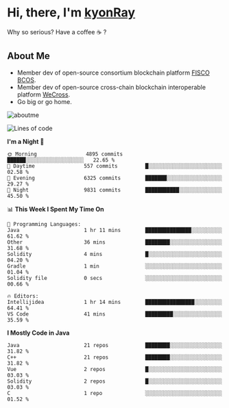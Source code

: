 # Hi, there, I'm [kyonRay](https://kyonRay.github.io)

Why so serious? Have a coffee ☕️ ?

## About Me

- Member dev of open-source consortium blockchain platform [FISCO BCOS](https://github.com/FISCO-BCOS).
- Member dev of open-source cross-chain blockchain interoperable platform [WeCross](https://github.com/WeBankBlockchain/WeCross).
- Go big or go home.

![aboutme](https://github-readme-stats.vercel.app/api?username=kyonRay&count_private=true&show_icons=true)

<!-- ![top-langs](https://github-readme-stats.vercel.app/api/top-langs/?username=kyonRay&layout=compact&hide=shell,html) -->

<!--START_SECTION:waka-->
![Lines of code](https://img.shields.io/badge/From%20Hello%20World%20I%27ve%20Written-14.7%20million%20lines%20of%20code-blue)

**I'm a Night 🦉** 

```text
🌞 Morning                4895 commits        ██████░░░░░░░░░░░░░░░░░░░   22.65 % 
🌆 Daytime                557 commits         █░░░░░░░░░░░░░░░░░░░░░░░░   02.58 % 
🌃 Evening                6325 commits        ███████░░░░░░░░░░░░░░░░░░   29.27 % 
🌙 Night                  9831 commits        ███████████░░░░░░░░░░░░░░   45.50 % 
```


📊 **This Week I Spent My Time On** 

```text
💬 Programming Languages: 
Java                     1 hr 11 mins        ███████████████░░░░░░░░░░   61.62 % 
Other                    36 mins             ████████░░░░░░░░░░░░░░░░░   31.68 % 
Solidity                 4 mins              █░░░░░░░░░░░░░░░░░░░░░░░░   04.20 % 
Gradle                   1 min               ░░░░░░░░░░░░░░░░░░░░░░░░░   01.04 % 
Solidity file            0 secs              ░░░░░░░░░░░░░░░░░░░░░░░░░   00.66 % 

🔥 Editors: 
Intellijidea             1 hr 14 mins        ████████████████░░░░░░░░░   64.41 % 
VS Code                  41 mins             █████████░░░░░░░░░░░░░░░░   35.59 % 
```

**I Mostly Code in Java** 

```text
Java                     21 repos            ████████░░░░░░░░░░░░░░░░░   31.82 % 
C++                      21 repos            ████████░░░░░░░░░░░░░░░░░   31.82 % 
Vue                      2 repos             █░░░░░░░░░░░░░░░░░░░░░░░░   03.03 % 
Solidity                 2 repos             █░░░░░░░░░░░░░░░░░░░░░░░░   03.03 % 
C                        1 repo              ░░░░░░░░░░░░░░░░░░░░░░░░░   01.52 % 
```




<!--END_SECTION:waka-->

